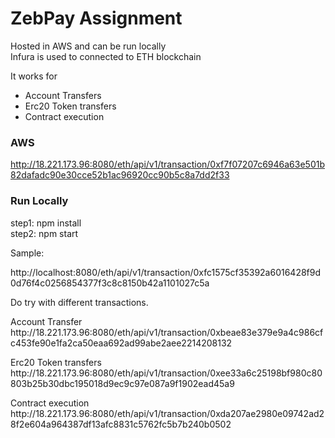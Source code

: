 <h1>ZebPay Assignment</h1>
Hosted in AWS and can be run locally
<br>
Infura is used to connected to ETH blockchain

<br>

It works for
<ul>
<li>Account Transfers</li>
<li>Erc20 Token transfers</li>
<li>Contract execution</li>
</ul>

<h3>AWS</h3>


http://18.221.173.96:8080/eth/api/v1/transaction/0xf7f07207c6946a63e501b82dafadc90e30cce52b1ac96920cc90b5c8a7dd2f33


<h3>Run Locally</h3>

step1: npm install
<br>
step2: npm start

Sample:

http://localhost:8080/eth/api/v1/transaction/0xfc1575cf35392a6016428f9d0d76f4c0256854377f3c8c8150b42a1101027c5a


<p>Do try with different transactions.</p>

<p>
Account Transfer
<br>
http://18.221.173.96:8080/eth/api/v1/transaction/0xbeae83e379e9a4c986cfc453fe90e1fa2ca50eaa692ad99abe2aee2214208132
</p>

<p>
Erc20 Token transfers
<br>
http://18.221.173.96:8080/eth/api/v1/transaction/0xee33a6c25198bf980c80803b25b30dbc195018d9ec9c97e087a9f1902ead45a9
</p>

<p>
Contract execution
<br>
http://18.221.173.96:8080/eth/api/v1/transaction/0xda207ae2980e09742ad28f2e604a964387df13afc8831c5762fc5b7b240b0502
</p>
